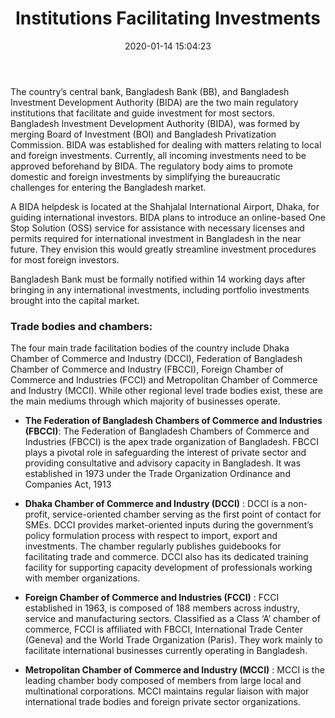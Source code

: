 ﻿---
title:  "Institutions Facilitating Investments "
date:   2020-01-14 15:04:23
categories: [Business]
tags: [Business]
Comments: true
---

The country’s central bank, Bangladesh Bank
(BB), and Bangladesh Investment Development
Authority (BIDA) are the two main regulatory
institutions that facilitate and guide investment
for most sectors. Bangladesh Investment Development Authority
(BIDA), was formed by merging Board of
Investment (BOI) and Bangladesh Privatization 
Commission. BIDA was established for dealing
with matters relating to local and foreign
investments. Currently, all incoming investments
need to be approved beforehand by BIDA. The
regulatory body aims to promote domestic and
foreign investments by simplifying the
bureaucratic challenges for entering the
Bangladesh market. 

A BIDA helpdesk is located
at the Shahjalal International Airport, Dhaka, for
guiding international investors. BIDA plans to
introduce an online-based One Stop Solution
(OSS) service for assistance with necessary
licenses and permits required for international
investment in Bangladesh in the near future.
They envision this would greatly streamline
investment procedures for most foreign 
investors.

Bangladesh Bank must be formally notified
within 14 working days after bringing in any
international investments, including portfolio
investments brought into the capital market. 

### Trade bodies and chambers:

The four main trade facilitation bodies of the country include Dhaka Chamber of
Commerce and Industry (DCCI), Federation of Bangladesh Chamber of Commerce and
Industry (FBCCI), Foreign Chamber of Commerce and Industries (FCCI) and Metropolitan
Chamber of Commerce and Industry (MCCI). While other regional level trade bodies exist,
these are the main mediums through which majority of businesses operate. 

- **The Federation of Bangladesh Chambers of
 Commerce and Industries (FBCCI)**: The Federation of Bangladesh Chambers of
Commerce and Industries (FBCCI) is the apex
trade organization of Bangladesh. FBCCI plays a
pivotal role in safeguarding the interest of
private sector and providing consultative and advisory capacity in Bangladesh. It was
established in 1973 under the Trade
Organization Ordinance and Companies Act, 1913

- **Dhaka Chamber of Commerce and Industry (DCCI)** : DCCI is a non-profit, service-oriented chamber
serving as the first point of contact for SMEs.
DCCI provides market-oriented inputs during the
government’s policy formulation process with
respect to import, export and investments. The chamber regularly publishes guidebooks for
facilitating trade and commerce. DCCI also has
its dedicated training facility for supporting
capacity development of professionals working with member organizations.

- **Foreign Chamber of Commerce and Industries (FCCI)** : FCCI established in 1963, is composed of 188
members across industry, service and
manufacturing sectors. Classified as a Class ‘A’
chamber of commerce, FCCI is affiliated with FBCCI, International Trade Center (Geneva) and
the World Trade Organization (Paris). They work
mainly to facilitate international businesses
currently operating in Bangladesh. 

- **Metropolitan Chamber of Commerce and Industry (MCCI)** : MCCI is the leading chamber body composed of
members from large local and multinational
corporations. MCCI maintains regular liaison with major international trade bodies and
foreign private sector organizations.

